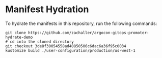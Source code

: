 # Manifest Hydration

To hydrate the manifests in this repository, run the following commands:

```shell
git clone https://github.com/zachaller/argocon-gitops-promoter-hydrate-demo
# cd into the cloned directory
git checkout 3de8f30054558ad40850506c6dac6a36f95c0034
kustomize build ./user-configuration/production/us-west-1
```
